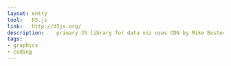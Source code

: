 ```yaml
---
layout: entry
tool:	D3.js
link:	http://d3js.org/
description:	primary JS library for data viz uses CDN by Mike Bostock. D3.js is a JavaScript library for manipulating documents based on data.
tags:
- graphics
- coding
---
```

